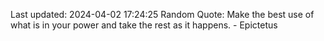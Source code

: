 Last updated: 2024-04-02 17:24:25
Random Quote: Make the best use of what is in your power and take the rest as it happens. - Epictetus